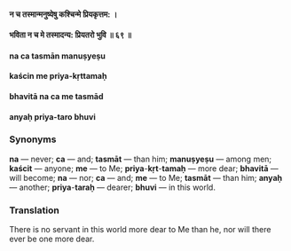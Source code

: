 #### न च तस्मान्मनुष्येषु कश्चिन्मे प्रियकृत्तम: ।
#### भविता न च मे तस्मादन्य: प्रियतरो भुवि ॥ ६९ ॥

#### na ca tasmān manuṣyeṣu
#### kaścin me priya-kṛttamaḥ
#### bhavitā na ca me tasmād
#### anyaḥ priya-taro bhuvi

### Synonyms

**na** — never; **ca** — and; **tasmāt** — than him; **manuṣyeṣu** — among men; **kaścit** — anyone; **me** — to Me; **priya**-**kṛt**-**tamaḥ** — more dear; **bhavitā** — will become; **na** — nor; **ca** — and; **me** — to Me; **tasmāt** — than him; **anyaḥ** — another; **priya**-**taraḥ** — dearer; **bhuvi** — in this world.

### Translation

There is no servant in this world more dear to Me than he, nor will there ever be one more dear.